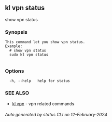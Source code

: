 ## kl vpn status

show vpn status

### Synopsis

```
This command let you show vpn status.
Example:
  # show vpn status
  sudo kl vpn status
	
```

### Options

```
  -h, --help   help for status
```

### SEE ALSO

* [kl vpn](kl_vpn.md)  - vpn related commands

###### Auto generated by status CLI on 12-February-2024

